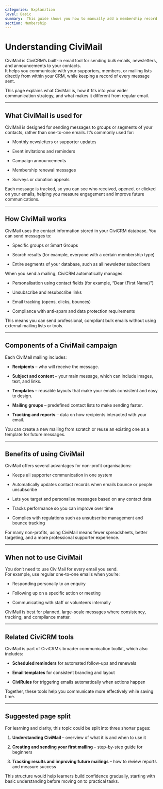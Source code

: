 ```yaml
---
categories: Explanation  
level: Basic  
summary:  This guide shows you how to manually add a membership record to someone’s contact in CiviCRM. 
section: Membership
---
```


# Understanding CiviMail


CiviMail is CiviCRM’s built-in email tool for sending bulk emails, newsletters, and announcements to your contacts.  
 It helps you communicate with your supporters, members, or mailing lists directly from within your CRM, while keeping a record of every message sent.

This page explains what CiviMail is, how it fits into your wider communication strategy, and what makes it different from regular email.

---

## **What CiviMail is used for**

CiviMail is designed for sending messages to groups or segments of your contacts, rather than one-to-one emails. It’s commonly used for:

* Monthly newsletters or supporter updates

* Event invitations and reminders

* Campaign announcements

* Membership renewal messages

* Surveys or donation appeals

Each message is tracked, so you can see who received, opened, or clicked on your emails, helping you measure engagement and improve future communications.

---

## **How CiviMail works**

CiviMail uses the contact information stored in your CiviCRM database. You can send messages to:

* Specific groups or Smart Groups

* Search results (for example, everyone with a certain membership type)

* Entire segments of your database, such as all newsletter subscribers

When you send a mailing, CiviCRM automatically manages:

* Personalisation using contact fields (for example, “Dear {First Name}”)

* Unsubscribe and resubscribe links

* Email tracking (opens, clicks, bounces)

* Compliance with anti-spam and data protection requirements

This means you can send professional, compliant bulk emails without using external mailing lists or tools.

---

## **Components of a CiviMail campaign**

Each CiviMail mailing includes:

* **Recipients** – who will receive the message.

* **Subject and content** – your main message, which can include images, text, and links.

* **Templates** – reusable layouts that make your emails consistent and easy to design.

* **Mailing groups** – predefined contact lists to make sending faster.

* **Tracking and reports** – data on how recipients interacted with your email.

You can create a new mailing from scratch or reuse an existing one as a template for future messages.

---

## **Benefits of using CiviMail**

CiviMail offers several advantages for non-profit organisations:

* Keeps all supporter communication in one system

* Automatically updates contact records when emails bounce or people unsubscribe

* Lets you target and personalise messages based on any contact data

* Tracks performance so you can improve over time

* Complies with regulations such as unsubscribe management and bounce tracking

For many non-profits, using CiviMail means fewer spreadsheets, better targeting, and a more professional supporter experience.

---

## **When not to use CiviMail**

You don’t need to use CiviMail for every email you send.  
 For example, use regular one-to-one emails when you’re:

* Responding personally to an enquiry

* Following up on a specific action or meeting

* Communicating with staff or volunteers internally

CiviMail is best for planned, large-scale messages where consistency, tracking, and compliance matter.

---

## **Related CiviCRM tools**

CiviMail is part of CiviCRM’s broader communication toolkit, which also includes:

* **Scheduled reminders** for automated follow-ups and renewals

* **Email templates** for consistent branding and layout

* **CiviRules** for triggering emails automatically when actions happen

Together, these tools help you communicate more effectively while saving time.

---

## **Suggested page split**

For learning and clarity, this topic could be split into three shorter pages:

1. **Understanding CiviMail** – overview of what it is and when to use it

2. **Creating and sending your first mailing** – step-by-step guide for beginners

3. **Tracking results and improving future mailings** – how to review reports and measure success

This structure would help learners build confidence gradually, starting with basic understanding before moving on to practical tasks.

